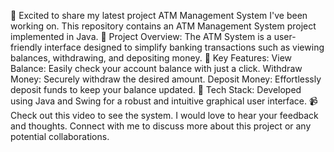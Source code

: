 🚀 Excited to share my latest project ATM Management System I've been working on. 
    This repository contains an ATM Management System project implemented in Java.
🔹 Project Overview: The ATM System is a user-friendly interface designed to simplify banking transactions such as viewing balances, withdrawing, and depositing money. 
🔹 Key Features: 
View Balance: Easily check your account balance with just a click. 
Withdraw Money: Securely withdraw the desired amount. 
Deposit Money: Effortlessly deposit funds to keep your balance updated. 
🔹 Tech Stack: 
Developed using Java and Swing for a robust and intuitive graphical user interface. 
📹 Check out this video to see the system. 
I would love to hear your feedback and thoughts. Connect with me to discuss more about this project or any potential collaborations. 